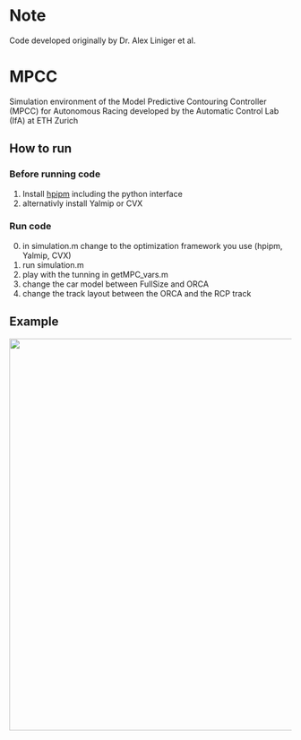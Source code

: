 # Note
Code developed originally by Dr. Alex Liniger et al.

# MPCC
Simulation environment of the Model Predictive Contouring Controller (MPCC) for Autonomous Racing developed by the Automatic Control Lab (IfA) at ETH Zurich


## How to run

### Before running code
1) Install [hpipm](https://github.com/giaf/hpipm) including the python interface
2) alternativly install Yalmip or CVX
### Run code
0) in simulation.m change to the optimization framework you use (hpipm, Yalmip, CVX)
1) run simulation.m
2) play with the tunning in getMPC_vars.m
3) change the car model between FullSize and ORCA
4) change the track layout between the ORCA and the RCP track

## Example
<img src="https://github.com/alexliniger/MPCC/blob/master/Images/MPC_sim.gif" width="700" />
